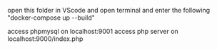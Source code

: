 open this folder in VScode and open terminal and enter the following "docker-compose up --build"

access phpmysql on localhost:9001
access php server on localhost:9000/index.php